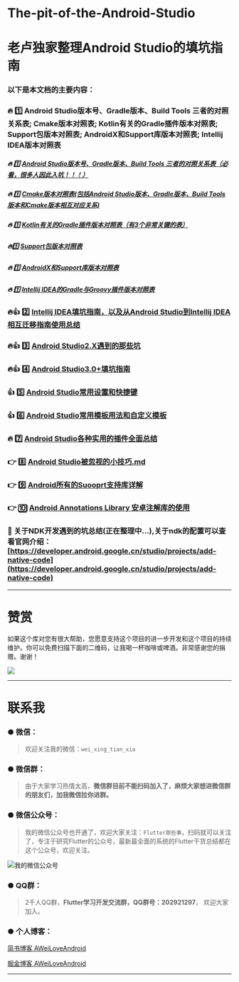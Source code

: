 # The-pit-of-the-Android-Studio
# 老卢独家整理Android Studio的填坑指南

### 以下是本文档的主要内容：

### :fire: :one: Android Studio版本号、Gradle版本、Build Tools 三者的对照关系表; Cmake版本对照表; Kotlin有关的Gradle插件版本对照表; Support包版本对照表; AndroidX和Support库版本对照表; Intellij IDEA版本对照表

##### :fire: :one: [Android Studio版本号、Gradle版本、Build Tools 三者的对照关系表（必看，很多人因此入坑！！！）](doc/Android%20Studio_Gradle_Build%20Tools%E7%89%88%E6%9C%AC%E8%AF%A6%E7%BB%86%E7%89%88%E6%9C%AC%E5%AF%B9%E7%85%A7.md)
##### :fire: :one: [Cmake版本对照表(包括Android Studio版本、Gradle版本、Build Tools版本和Cmake版本相互对应关系)](doc/Cmake%E7%89%88%E6%9C%AC%E5%AF%B9%E7%85%A7%E8%A1%A8.md)
##### :fire: :one: [Kotlin有关的Gradle插件版本对照表（有3个非常关键的表）](doc/Kotlin%E6%9C%89%E5%85%B3%E7%9A%84Gradle%E6%8F%92%E4%BB%B6%E7%89%88%E6%9C%AC%E5%AF%B9%E7%85%A7%E8%A1%A8.md)
##### :fire::one: [Support包版本对照表](doc/Support%E5%8C%85%E7%89%88%E6%9C%AC%E5%AF%B9%E7%85%A7%E8%A1%A8.md)
##### :fire: :one:  [AndroidX和Support库版本对照表](doc/AndroidX%E5%92%8CSupport%E5%BA%93%E7%89%88%E6%9C%AC%E5%AF%B9%E7%85%A7%E8%A1%A8.md)
##### :fire: :one:  [Intellij IDEA的Gradle与Groovy插件版本对照表](doc/Intellij%20IDEA%E7%9A%84Gradle%E4%B8%8EGroovy%E6%8F%92%E4%BB%B6%E7%89%88%E6%9C%AC%E5%AF%B9%E7%85%A7%E8%A1%A8.md)

### :fire::+1: :two: [Intellij IDEA填坑指南，以及从Android Studio到Intellij IDEA相互迁移指南使用总结](readme/Intellij%20IDEA%E5%92%8CAndroid%20Studio%E5%B7%A5%E5%85%B7%E9%80%9A%E7%94%A8%E4%BD%BF%E7%94%A8%E6%80%BB%E7%BB%93.md)

### :fire::+1: :three: [Android Studio2.X遇到的那些坑](readme/Android%20Studio%E9%81%87%E5%88%B0%E7%9A%84%E9%82%A3%E4%BA%9B%E5%9D%91.md)

### :fire::+1: :four: [Android Studio3.0+填坑指南](http://www.jianshu.com/p/b45d68c98828)

### :+1: :five: [Android Studio常用设置和快捷键](readme/Android%20Studio%E5%B8%B8%E7%94%A8%E8%AE%BE%E7%BD%AE%E5%92%8C%E5%BF%AB%E6%8D%B7%E9%94%AE.md)

### :+1: :six: [Android Studio常用模板用法和自定义模板](readme/Android%20Studio%E5%B8%B8%E7%94%A8%E6%A8%A1%E6%9D%BF%E7%94%A8%E6%B3%95%E5%92%8C%E8%87%AA%E5%AE%9A%E4%B9%89%E6%A8%A1%E6%9D%BF.md)

### :fire: :seven: [Android Studio各种实用的插件全面总结](readme/Android%20Studio%E5%A5%BD%E7%94%A8%E7%9A%84%E6%8F%92%E4%BB%B6.md)

### :point_right: :eight: [Android Studio被忽视的小技巧.md](readme/Android%20Studio%E8%A2%AB%E5%BF%BD%E8%A7%86%E7%9A%84%E5%B0%8F%E6%8A%80%E5%B7%A7.md)

### :point_right: :nine: [Android所有的Suooprt支持库详解](readme/Android%20Support%E6%94%AF%E6%8C%81%E5%BA%93%E8%AF%A6%E8%A7%A3.md)

### :point_right: :keycap_ten: [Android Annotations Library 安卓注解库的使用](readme/Android%E6%B3%A8%E8%A7%A3%E5%BA%93%E7%9A%84%E4%BD%BF%E7%94%A8.md)

### :pencil:  关于NDK开发遇到的坑总结(正在整理中...),关于ndk的配置可以查看官网介绍：[https://developer.android.google.cn/studio/projects/add-native-code](https://developer.android.google.cn/studio/projects/add-native-code)

----

# 赞赏

如果这个库对您有很大帮助，您愿意支持这个项目的进一步开发和这个项目的持续维护。你可以免费扫描下面的二维码，让我喝一杯咖啡或啤酒。非常感谢您的捐赠。谢谢！

![](https://github.com/AweiLoveAndroid/CommonDevKnowledge/blob/master/pic/donation.png?raw=true)

----

# 联系我

###  ●  微信：

> 欢迎关注我的微信：`wei_xing_tian_xia`  

###  ●  微信群：

> 由于大家学习热情太高，**微信群目前不能扫码加入了，麻烦大家想进微信群的朋友们，加我微信拉你进群。**

###  ●  微信公众号：

> 我的微信公众号也开通了，欢迎大家关注：`Flutter那些事`，扫码就可以关注了，专注于研究Flutter的公众号，最新最全面的系统的Flutter干货总结都在这个公众号，欢迎关注。

![我的微信公众号](https://github.com/AweiLoveAndroid/Flutter-learning/blob/master/pics/%E5%85%AC%E4%BC%97%E5%8F%B7%E4%BA%8C%E7%BB%B4%E7%A0%81.jpg?raw=true)


###  ●  QQ群：

> 2千人QQ群，**Flutter学习开发交流群，QQ群号：202921297**， 欢迎大家加入。

### ●  个人博客：

[简书博客 AWeiLoveAndroid](https://www.jianshu.com/u/f408bdadacce)

[掘金博客 AWeiLoveAndroid](https://juejin.im/user/5a07c6c0f265da430a501017)

----
